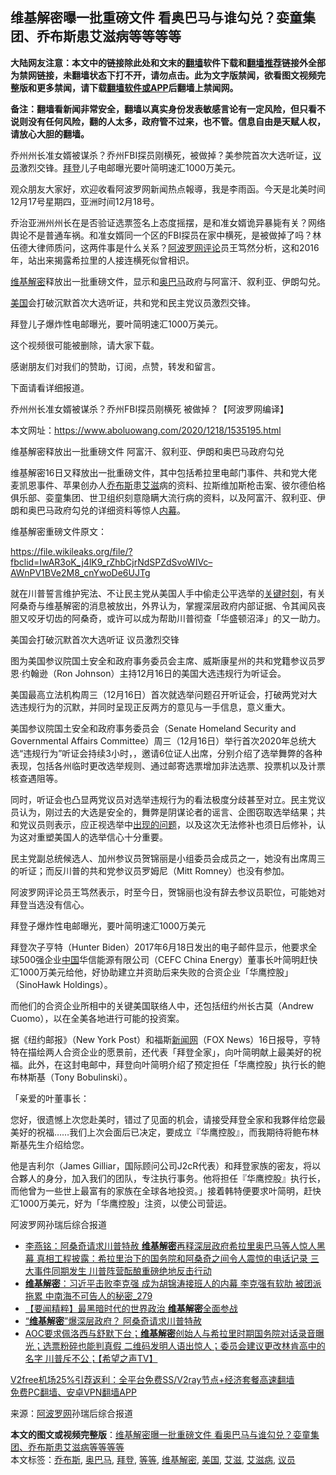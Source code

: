  <h2>维基解密曝一批重磅文件 看奥巴马与谁勾兑？娈童集团、乔布斯患艾滋病等等等等</h2> <p class="notice"><b>大陆网友注意：本文中的链接除此处和文末的<a href="https://github.com/bannedbook/fanqiang" >翻墙</a>软件下载和<a href="https://github.com/killgcd/justmysocks/blob/master/README.md">翻墙推荐</a>链接外全部为禁网链接，未翻墙状态下打不开，请勿点击。此为文字版禁闻，欲看图文视频完整版和更多禁闻，请下载<a href="https://github.com/bannedbook/fanqiang">翻墙软件或APP</a>后翻墙上禁闻网。</p><p>备注：翻墙看新闻非常安全，翻墙以真实身份发表敏感言论有一定风险，但只看不说则没有任何风险，翻的人太多，政府管不过来，也不管。信息自由是天赋人权，请放心大胆的翻墙。</b></p>  <div class="entry"> <p id="summary">乔州州长准女婿被谋杀？乔州FBI探员刚横死，被做掉？美参院首次大选听证，<a href="https://www.bannedbook.org/bnews/tag/%e8%ae%ae%e5%91%98/" class="st_tag internal_tag" rel="tag" title="标签 议员 下的日志">议员</a>激烈交锋。<a href="https://www.bannedbook.org/bnews/tag/%e6%8b%9c%e7%99%bb/" class="st_tag internal_tag" rel="tag" title="标签 拜登 下的日志">拜登</a>儿子电邮曝光要叶简明速汇1000万美元。</p> <p>观众朋友大家好，欢迎收看阿波罗网新闻热点報導，我是李雨函。今天是北美时间12月17号星期四，亚洲时间12月18号。</p> <p>乔治亚洲州州长在是否验证选票签名上态度摇摆，是和准女婿诡异暴毙有关？网络舆论不是普通车祸。和准女婿同一个区的FBI探员在家中横死，是被做掉了吗？林伍德大律师质问，这两件事是什么关系？<span class='wp_keywordlink_affiliate'><a href="https://www.aboluowang.com/" title="阿波罗网" target="_blank">阿波罗网</a></span><span class='wp_keywordlink_affiliate'><a href="https://www.bannedbook.org/bnews/comments/" title="新闻评论" target="_blank">评论</a></span>员王笃然分析，这和2016年，站出来揭露希拉里的人接连横死似曾相识。</p> <p><a href="https://www.bannedbook.org/bnews/tag/%e7%bb%b4%e5%9f%ba%e8%a7%a3%e5%af%86/" class="st_tag internal_tag" rel="tag" title="标签 维基解密 下的日志">维基解密</a>释放出一批重磅文件，显示和<a href="https://www.bannedbook.org/bnews/tag/%e5%a5%a5%e5%b7%b4%e9%a9%ac/" class="st_tag internal_tag" rel="tag" title="标签 奥巴马 下的日志">奥巴马</a>政府与阿富汗、叙利亚、伊朗勾兑。</p> <p><a href="https://www.bannedbook.org/bnews/tag/%e7%be%8e%e5%9b%bd/" class="st_tag internal_tag" rel="tag" title="标签 美国 下的日志">美国</a>会打破沉默首次大选听证，共和党和民主党议员激烈交锋。</p> <p>拜登儿子爆炸性电邮曝光，要叶简明速汇1000万美元。</p> <p>这个视频很可能被删除，请大家下载。</p> <p>感谢朋友们对我们的赞助，订阅，点赞，转发和留言。</p>  <p>下面请看详细报道。</p> <p>乔州州长准女婿被谋杀？乔州FBI探员刚横死 被做掉？【阿波罗网编译】</p> <p>本文网址：<a href="https://www.aboluowang.com/2020/1218/1535195.html">https://www.aboluowang.com/2020/1218/1535195.html</a></p> <p>维基解密释放出一批重磅文件 阿富汗、叙利亚、伊朗和奥巴马政府勾兑</p> <p>维基解密16日又释放出一批重磅文件，其中包括希拉里电邮门事件、共和党大佬麦凯恩事件、苹果创办人<a href="https://www.bannedbook.org/bnews/tag/%e4%b9%94%e5%b8%83%e6%96%af/" class="st_tag internal_tag" rel="tag" title="标签 乔布斯 下的日志">乔布斯</a>患<a href="https://www.bannedbook.org/bnews/tag/%e8%89%be%e6%bb%8b/" class="st_tag internal_tag" rel="tag" title="标签 艾滋 下的日志">艾滋</a>病的资料、拉斯维加斯枪击案、彼尔德伯格俱乐部、娈童集团、世卫组织刻意隐瞒大流行病的资料，以及阿富汗、叙利亚、伊朗和奥巴马政府勾兑的详细资料等惊人<span class='wp_keywordlink_affiliate'><a href="https://www.bannedbook.org/bnews/ccpdope/" title="中共高层内幕" target="_blank">内幕</a></span>。</p> <p>维基解密重磅文件原文：</p> <p><a href="https://file.wikileaks.org/file/?fbclid=IwAR3oK_j4lK9_rZhbCjrNdSPZdSvoWIVc--AWnPV1BVe2M8_cnYwoDe6UJTg">https://file.wikileaks.org/file/?fbclid=IwAR3oK_j4lK9_rZhbCjrNdSPZdSvoWIVc&#8211;AWnPV1BVe2M8_cnYwoDe6UJTg</a></p> <p>就在川普誓言维护宪法、不让民主党从美国人手中偷走公平选举的<span class='wp_keywordlink'><a href="https://www.bannedbook.org/forum2/topic151.html" title="关键时刻：李鹏日记" target="_blank">关键时刻</a></span>，有关阿桑奇与维基解密的消息被放出，外界认为，掌握深层政府内部证据、令其闻风丧胆又咬牙切齿的阿桑奇，或许可以成为帮助川普彻查「华盛顿沼泽」的又一助力。</p>  <p>美国会打破沉默首次大选听证 议员激烈交锋</p> <p id="conimg">图为美国参议院国土安全和政府事务委员会主席、威斯康星州的共和党籍参议员罗恩·约翰逊（Ron Johnson）主持12月16日的美国大选违规行为听证会。</p> <p>美国最高立法机构周三（12月16日）首次就选举问题召开听证会，打破两党对大选违规行为的沉默，并同时呈现正反两方的意见与一手信息，意义重大。</p> <p>美国参议院国土安全和政府事务委员会（Senate Homeland Security and Governmental Affairs Committee）周三（12月16日）举行首次2020年总统大选“违规行为”听证会持续3小时，，邀请6位证人出席，分别介绍了选举舞弊的各种表现，包括各州临时更改选举规则、通过邮寄选票增加非法选票、投票机以及计票核查遇阻等。</p> <p>同时，听证会也凸显两党议员对选举违规行为的看法极度分歧甚至对立。民主党议员认为，刚过去的大选是安全的，舞弊是阴谋论者的谣言、企图窃取选举结果；共和党议员则表示，应正视选举中<span class='wp_keywordlink'><a href="https://www.bannedbook.org/forum11/topic335.html" title="禁片：发展中出现的问题，只能靠发展解决？" target="_blank">出现的问题</a></span>，以及这次无法修补也须日后修补，认为这对重塑美国人的选举信心十分重要。</p> <p>民主党副总统候选人、加州参议员贺锦丽是小组委员会成员之一，她没有出席周三的听证；而反川普的共和党参议员罗姆尼（Mitt Romney）也没有参加。</p> <p>阿波罗网评论员王笃然表示，时至今日，贺锦丽也没有辞去参议员职位，可能她对拜登当选没有信心。</p> <p>拜登子爆炸性电邮曝光，要叶简明速汇1000万美元</p>  <p>拜登次子亨特（Hunter Biden）2017年6月18日发出的电子邮件显示，他要求全球500强企业<span class='wp_keywordlink_affiliate'><a href="https://www.bannedbook.org/" title="中国" target="_blank">中国</a></span>华信能源有限公司（CEFC China Energy）董事长叶简明赶快汇1000万美元给他，好协助建立并资助后来失败的合资企业「华鹰控股」（SinoHawk Holdings）。</p> <p>而他们的合资企业所相中的关键美国联络人中，还包括纽约州长古莫（Andrew Cuomo），以在全美各地进行可能的投资案。</p> <p>据《纽约邮报》（New York Post）和福斯<span class='wp_keywordlink_affiliate'><a href="https://www.bannedbook.org/" title="新闻网">新闻网</a></span>（FOX News）16日报导，亨特特在描绘两人合资企业的愿景前，还代表「拜登全家」，向叶简明献上最美好的祝福。此外，在这封电邮中，拜登向叶简明介绍了预定担任「华鹰控股」执行长的鲍布林斯基（Tony Bobulinski）。</p> <p>「亲爱的叶董事长：</p> <p>您好，很遗憾上次您赴美时，错过了见面的机会，请接受拜登全家和我夥伴给您最美好的祝福……我们上次会面后已决定，要成立『华鹰控股』，而我期待将鲍布林斯基先生介绍给您。</p> <p>他是吉利尔（James Gilliar，国际顾问公司J2cR代表）和拜登家族的密友，将以合夥人的身分，加入我们的团队，专注执行事务。他将担任『华鹰控股』执行长，而他曾为一些世上最富有的家族在全球各地投资。」接着韩特便要求叶简明，赶快汇1000万美元，好为「华鹰控股」注资，以使公司营运。</p> <p>阿波罗网孙瑞后综合报道</p> <ul class='op-related-articles' title='相关阅读'> <li><a href='https://www.bannedbook.org/bnews/comments/20201218/1449979.html' target='_blank'>李燕铭：阿桑奇请求川普特赦 <b>维基解密</b>再释深层政府希拉里奥巴马等人惊人黑幕 真相工程披露：希拉里治下的国务院和阿桑奇之间令人震惊的电话记录 三大事件同期发生 川普阵营酝酿重磅绝地反击行动</a></li> <li><a href='https://www.bannedbook.org/bnews/comments/20201218/1449949.html' target='_blank'><b>维基解密</b>：习近平击败李克强 成为胡锦涛接班人的内幕 李克强有软肋 被团派拖累 中南海不可告人的秘密_279</a></li> <li><a href='https://www.bannedbook.org/bnews/comments/20201217/1449604.html' target='_blank'>【要闻精粹】最黑暗时代的世界政治 <b>维基解密</b>全面参战</a></li> <li><a href='https://www.bannedbook.org/bnews/bannedvideo/20201217/1449528.html' target='_blank'>“<b>维基解密</b>”爆深层政府？ 阿桑奇请求川普特赦</a></li> <li><a href='https://www.bannedbook.org/bnews/cbnews/20201217/1449411.html' target='_blank'>AOC要求佩洛西与舒默下台；<b>维基解密</b>创始人与希拉里时期国务院对话录音曝光；选票粉碎也能判真假  二维码发明人语出惊人；委员会建议更改林肯高中的名字 川普斥不公；【希望之声TV】</a></li> </ul> <p class="texttj"> <a href="https://www.bannedbook.org/forum23/topic22702.html" target="_blank">V2free机场25%引荐返利：全平台免费SS/V2ray节点+经济套餐高速翻墙</a><br/> <a href="https://github.com/bannedbook/fanqiang/wiki/%E7%A6%81%E9%97%BB%E7%BD%91%E5%AE%89%E5%8D%93%E7%BF%BB%E5%A2%99%E6%96%B0%E9%97%BBAPP" target="_blank">免费PC翻墙、安卓VPN翻墙APP</a></p><p> 来源：<a href="https://www.aboluowang.com/2020/1218/1535319.html" target="_blank">阿波罗网</a>孙瑞后综合报道 </p> <a name='sharetosocial'></a>       <div><b>本文的图文或视频完整版</b>：<a href='https://www.bannedbook.org/bnews/cnnews/20201218/1450118.html'>维基解密曝一批重磅文件 看奥巴马与谁勾兑？娈童集团、乔布斯患艾滋病等等等等</a></div>  </div><!--END ENTRY--> <div class="postfooter"> <div>本文标签：<a href="https://www.bannedbook.org/bnews/tag/%e4%b9%94%e5%b8%83%e6%96%af/" rel="tag">乔布斯</a>, <a href="https://www.bannedbook.org/bnews/tag/%e5%a5%a5%e5%b7%b4%e9%a9%ac/" rel="tag">奥巴马</a>, <a href="https://www.bannedbook.org/bnews/tag/%e6%8b%9c%e7%99%bb/" rel="tag">拜登</a>, <a href="https://www.bannedbook.org/bnews/tag/%E7%AD%89%E7%AD%89/" rel="tag">等等</a>, <a href="https://www.bannedbook.org/bnews/tag/%e7%bb%b4%e5%9f%ba%e8%a7%a3%e5%af%86/" rel="tag">维基解密</a>, <a href="https://www.bannedbook.org/bnews/tag/%e7%be%8e%e5%9b%bd/" rel="tag">美国</a>, <a href="https://www.bannedbook.org/bnews/tag/%e8%89%be%e6%bb%8b/" rel="tag">艾滋</a>, <a href="https://www.bannedbook.org/bnews/tag/%e8%89%be%e6%bb%8b%e7%97%85/" rel="tag">艾滋病</a>, <a href="https://www.bannedbook.org/bnews/tag/%e8%ae%ae%e5%91%98/" rel="tag">议员</a></div>  </div><!--END POSTFOOTER--> 